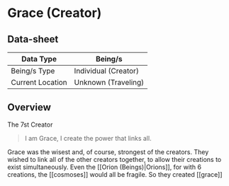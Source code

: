 # Grace (Creator)

## Data-sheet

| Data Type | Being/s |
| --- | --- |
| Being/s Type | Individual (Creator) |
| Current Location | Unknown (Traveling) |

## Overview

The 7st Creator

> I am Grace, I create the power that links all.

Grace was the wisest and, of course, strongest of the creators. They wished to link all of the other creators together, to allow their creations to exist simultaneously. Even the [[Orion (Beings)|Orions]], for with 6 creations, the [[cosmoses]] would all be fragile. So they created [[grace]]
